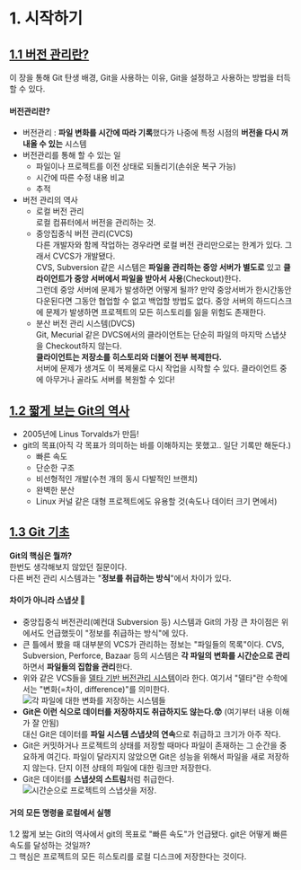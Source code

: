 # 1. 시작하기

## [1.1 버전 관리란?](https://git-scm.com/book/ko/v2/%EC%8B%9C%EC%9E%91%ED%95%98%EA%B8%B0-%EB%B2%84%EC%A0%84-%EA%B4%80%EB%A6%AC%EB%9E%80%3F)
이 장을 통해 Git 탄생 배경, Git을 사용하는 이유, Git을 설정하고 사용하는 방법을 터득할 수 있다.

#### **버전관리란?**
- 버전관리 : **파일 변화를 시간에 따라 기록**했다가 나중에 특정 시점의 **버전을 다시 꺼내올 수 있는** 시스템
- 버전관리를 통해 할 수 있는 일
    - 파일이나 프로젝트를 이전 상태로 되돌리기(손쉬운 복구 가능)
    - 시간에 따른 수정 내용 비교
    - 추적
- 버전 관리의 역사
    - 로컬 버전 관리   
    로컬 컴퓨터에서 버전을 관리하는 것.
    - 중앙집중식 버전 관리(CVCS)   
    다른 개발자와 함께 작업하는 경우라면 로컬 버전 관리만으로는 한계가 있다. 그래서 CVCS가 개발됐다.   
    CVS, Subversion 같은 시스템은 **파일을 관리하는 중앙 서버가 별도로** 있고 **클라이언트가 중앙 서버에서 파일을 받아서 사용**(Checkout)한다.   
    그런데 중앙 서버에 문제가 발생하면 어떻게 될까? 만약 중앙서버가 한시간동안 다운된다면 그동안 협업할 수 없고 백업할 방법도 없다. 중앙 서버의 하드디스크에 문제가 발생하면 프로젝트의 모든 히스토리를 잃을 위험도 존재한다.
    - 분산 버전 관리 시스템(DVCS)   
    Git, Mecurial 같은 DVCS에서의 클라이언트는 단순히 파일의 마지막 스냅샷을 Checkout하지 않는다.   
    **클라이언트는 저장소를 히스토리와 더불어 전부 복제한다.**   
    서버에 문제가 생겨도 이 복제물로 다시 작업을 시작할 수 있다. 클라이언트 중에 아무거나 골라도 서버를 복원할 수 있다! 

## [1.2 짧게 보는 Git의 역사](https://git-scm.com/book/ko/v2/%EC%8B%9C%EC%9E%91%ED%95%98%EA%B8%B0-%EC%A7%A7%EA%B2%8C-%EB%B3%B4%EB%8A%94-Git%EC%9D%98-%EC%97%AD%EC%82%AC)
- 2005년에 Linus Torvalds가 만듬!
- git의 목표(아직 각 목표가 의미하는 바를 이해하지는 못했고.. 일단 기록만 해둔다.)
    - 빠른 속도
    - 단순한 구조
    - 비선형적인 개발(수천 개의 동시 다발적인 브랜치)
    - 완벽한 분산
    - Linux 커널 같은 대형 프로젝트에도 유용할 것(속도나 데이터 크기 면에서)




## [1.3 Git 기초](https://git-scm.com/book/ko/v2/%EC%8B%9C%EC%9E%91%ED%95%98%EA%B8%B0-Git-%EA%B8%B0%EC%B4%88)
**Git의 핵심은 뭘까?**   
한번도 생각해보지 않았던 질문이다.   
다른 버전 관리 시스템과는 "**정보를 취급하는 방식**"에서 차이가 있다.

#### **차이가 아니라 스냅샷 📸**
- 중앙집중식 버전관리(예컨대 Subversion 등) 시스템과 Git의 가장 큰 차이점은 위에서도 언급했듯이 "정보를 취급하는 방식"에 있다.
- 큰 틀에서 봤을 때 대부분의 VCS가 관리하는 정보는 "파일들의 목록"이다. CVS, Subversion, Perforce, Bazaar 등의 시스템은 **각 파일의 변화를 시간순으로 관리**하면서 **파일들의 집합을 관리**한다.
- 위와 같은 VCS들을 <u>델타 기반 버전관리 시스템</u>이라 한다. 여기서 "델타"란 수학에서는 "변화(=차이, difference)"를 의미한다.   
![각 파일에 대한 변화를 저장하는 시스템들](https://git-scm.com/book/en/v2/images/deltas.png)
- **Git은 이런 식으로 데이터를 저장하지도 취급하지도 않는다.😲** (여기부터 내용 이해가 잘 안됨)   
대신 Git은 데이터를 **파일 시스템 스냅샷의 연속**으로 취급하고 크기가 아주 작다.
- Git은 커밋하거나 프로젝트의 상태를 저장할 때마다 파일이 존재하는 그 순간을 중요하게 여긴다. 파일이 달라지지 않았으면 Git은 성능을 위해서 파일을 새로 저장하지 않는다. 단지 이전 상태의 파일에 대한 링크만 저장한다. 
- Git은 데이터를 **스냅샷의 스트림**처럼 취급한다.
![시간순으로 프로젝트의 스냅샷을 저장.](https://git-scm.com/book/en/v2/images/snapshots.png)

#### 거의 모든 명령을 로컬에서 실행
1.2 짧게 보는 Git의 역사에서 git의 목표로 "빠른 속도"가 언급됐다. git은 어떻게 빠른 속도를 달성하는 것일까?   
그 핵심은 프로젝트의 모든 히스토리를 로컬 디스크에 저장한다는 것이다.
